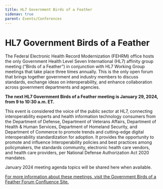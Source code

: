 ```yaml
---
title: HL7 Government Birds of a Feather
sidenav: true
parent: Events/Conferences
---
```

# HL7 Government Birds of a Feather

The Federal Electronic Health Record Modernization (FEHRM) office hosts the only Government Health Level Seven International (HL7) affinity group meeting (“Birds of a Feather”) in conjunction with HL7 Working Group meetings that take place three times annually. This is the only open forum that brings together government and industry members to discuss standards, exchange ideas on interoperability, and enhance collaboration across government departments and agencies.

**The next HL7 Government Birds of a Feather meeting is January 29, 2024, from 9 to 10:30 a.m. ET.** 

This event is considered the voice of the public sector at HL7, connecting interoperability experts and health information technology consumers from the Department of Defense, Department of Veterans Affairs, Department of Health & Human Services, Department of Homeland Security, and Department of Commerce to promote trends and cutting-edge digital interoperability standardization for adoption. It provides the opportunity to promote and influence Interoperability policies and best practices among policymakers, the standards community, electronic health care vendors, and health care providers, per National Defense Authorization Act 2020 mandates.

January 2024 meeting agenda topics will be shared here when available.  

[For more information about these meetings, visit the Government Birds of a Feather Forum Confluence Site.](https://confluence.hl7.org/display/BFG/Government+Birds+of+a+Feather+Forum)
